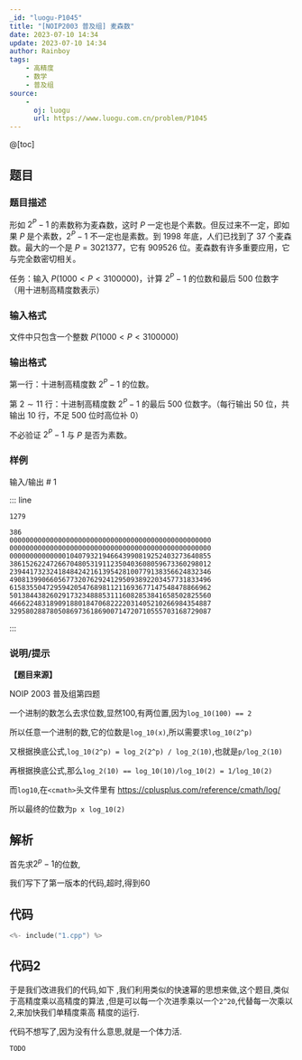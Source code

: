 ```yaml
---
_id: "luogu-P1045"
title: "[NOIP2003 普及组] 麦森数"
date: 2023-07-10 14:34
update: 2023-07-10 14:34
author: Rainboy
tags:
    - 高精度
    - 数学
    - 普及组
source: 
    - 
      oj: luogu
      url: https://www.luogu.com.cn/problem/P1045
---
```


@[toc]

## 题目



### 题目描述

形如 $2^{P}-1$ 的素数称为麦森数，这时 $P$ 一定也是个素数。但反过来不一定，即如果 $P$ 是个素数，$2^{P}-1$ 不一定也是素数。到 1998 年底，人们已找到了 37 个麦森数。最大的一个是 $P=3021377$，它有 909526 位。麦森数有许多重要应用，它与完全数密切相关。

任务：输入 $P(1000<P<3100000)$，计算 $2^{P}-1$ 的位数和最后 $500$ 位数字（用十进制高精度数表示）




### 输入格式
文件中只包含一个整数 $P(1000<P<3100000)$




### 输出格式

第一行：十进制高精度数 $2^{P}-1$ 的位数。

第 $2\sim 11$ 行：十进制高精度数 $2^{P}-1$ 的最后 $500$ 位数字。（每行输出 $50$ 位，共输出 $10$ 行，不足 $500$ 位时高位补 $0$）

不必验证 $2^{P}-1$ 与 $P$ 是否为素数。




### 样例



输入/输出 # 1

::: line
```
1279

```

```
386
00000000000000000000000000000000000000000000000000
00000000000000000000000000000000000000000000000000
00000000000000104079321946643990819252403273640855
38615262247266704805319112350403608059673360298012
23944173232418484242161395428100779138356624832346
49081399066056773207629241295093892203457731833496
61583550472959420547689811211693677147548478866962
50138443826029173234888531116082853841658502825560
46662248318909188018470682222031405210266984354887
32958028878050869736186900714720710555703168729087

```
:::





### 说明/提示
**【题目来源】**

NOIP 2003 普及组第四题


一个进制的数怎么去求位数,显然100,有两位置,因为`log_10(100) == 2`

所以任意一个进制的数,它的位数是`log_10(x)`,所以需要求`log_10(2^p)`

又根据换底公式,`log_10(2^p) = log_2(2^p) / log_2(10)`,也就是`p/log_2(10)`


再根据换底公式,那么`log_2(10) == log_10(10)/log_10(2) = 1/log_10(2)`

而`log10`,在`<cmath>`头文件里有 https://cplusplus.com/reference/cmath/log/

所以最终的位数为`p x log_10(2)`

## 解析

首先求$2^p-1$的位数,


我们写下了第一版本的代码,超时,得到60

## 代码

```c
<%- include("1.cpp") %>
```

## 代码2

于是我们改进我们的代码,如下
,我们利用类似的快速幂的思想来做,这个题目,类似于高精度乘以高精度的算法
,但是可以每一个次进季乘以一个`2^20`,代替每一次乘以2,来加快我们单精度乘高
精度的运行.


代码不想写了,因为没有什么意思,就是一个体力活.

```c
TODO
```
